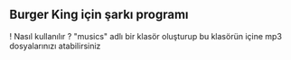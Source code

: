 ## Burger King için şarkı programı

! Nasıl kullanılır ?
"musics" adlı bir klasör oluşturup bu klasörün içine mp3 dosyalarınızı atabilirsiniz
